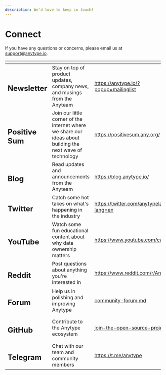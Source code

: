 ```yaml
---
description: We'd love to keep in touch!
---
```


# Connect

If you have any questions or concerns, please email us at [support@anytype.io](mailto:support@anytype.io).

<table data-view="cards"><thead><tr><th></th><th></th><th data-hidden data-card-target data-type="content-ref"></th></tr></thead><tbody><tr><td><h2>Newsletter</h2></td><td>Stay on top of product updates, company news, and musings from the Anyteam</td><td><a href="https://anytype.io/?popup=mailinglist">https://anytype.io/?popup=mailinglist</a></td></tr><tr><td><h2>Positive Sum</h2></td><td>Join our little corner of the internet where we share our ideas about building the next wave of technology</td><td><a href="https://positivesum.any.org/">https://positivesum.any.org/</a></td></tr><tr><td><h2>Blog</h2></td><td>Read updates and announcements from the Anyteam</td><td><a href="https://blog.anytype.io/">https://blog.anytype.io/</a></td></tr><tr><td><h2>Twitter</h2></td><td>Catch some hot takes on what's happening in the industry</td><td><a href="https://twitter.com/anytypelabs?lang=en">https://twitter.com/anytypelabs?lang=en</a></td></tr><tr><td><h2>YouTube</h2></td><td>Watch some fun educational content about why data ownership matters</td><td><a href="https://www.youtube.com/c/anytype">https://www.youtube.com/c/anytype</a></td></tr><tr><td><h2>Reddit</h2></td><td>Post questions about anything you're interested in</td><td><a href="https://www.reddit.com/r/Anytype/">https://www.reddit.com/r/Anytype/</a></td></tr><tr><td><h2>Forum</h2></td><td>Help us in polishing and improving Anytype</td><td><a href="community/community-forum.md">community-forum.md</a></td></tr><tr><td><h2>GitHub</h2></td><td>Contribute to the Anytype ecosystem</td><td><a href="community/join-the-open-source-project.md">join-the-open-source-project.md</a></td></tr><tr><td><h2>Telegram</h2></td><td>Chat with our team and community members</td><td><a href="https://t.me/anytype">https://t.me/anytype</a></td></tr></tbody></table>
